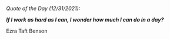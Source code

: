 *Quote of the Day (12/31/2021):*

_**If I work as hard as I can, I wonder how much I can do in a day?**_

Ezra Taft Benson